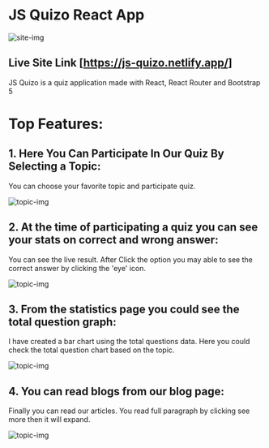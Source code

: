 # JS Quizo React App

![site-img](../js-quizo/src/assets/screen1.png)

## Live Site Link [https://js-quizo.netlify.app/]

JS Quizo is a quiz application made with React, React Router and Bootstrap 5

# Top Features:

## 1. Here You Can Participate In Our Quiz By Selecting a Topic:

You can choose your favorite topic and participate quiz.

![topic-img](../js-quizo/src/assets/screem2.png)

## 2. At the time of participating a quiz you can see your stats on correct and wrong answer:

You can see the live result. After Click the option you may able to see the correct answer by clicking the 'eye' icon.

![topic-img](../js-quizo/src/assets/screen5.png)

## 3. From the statistics page you could see the total question graph:

I have created a bar chart using the total questions data. Here you could check the total question chart based on the topic.

![topic-img](../js-quizo/src/assets/screen3.png)

## 4. You can read blogs from our blog page:

Finally you can read our articles. You read full paragraph by clicking see more then it will expand.

![topic-img](../js-quizo/src/assets/screen4.png)
